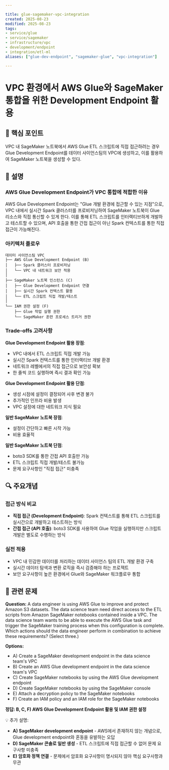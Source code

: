 ```yaml
---

title: glue-sagemaker-vpc-integration
created: 2025-08-23 
modified: 2025-08-23 
tags:
- service/glue
- service/sagemaker
- infrastructure/vpc
- development/endpoint
- integration/etl-ml
aliases: ["glue-dev-endpoint", "sagemaker-glue", "vpc-integration"]

---
```


# VPC 환경에서 AWS Glue와 SageMaker 통합을 위한 Development Endpoint 활용

## 🎯 핵심 포인트

VPC 내 SageMaker 노트북에서 AWS Glue ETL 스크립트에 직접 접근하려는 경우 Glue Development Endpoint를 데이터 사이언스팀의 VPC에 생성하고, 이를 활용하여 SageMaker 노트북을 생성할 수 있다.

## 📝 설명

### AWS Glue Development Endpoint가 VPC 통합에 적합한 이유

AWS Glue Development Endpoint는 "Glue 개발 환경에 접근할 수 있는 지점"으로, VPC 내에서 실시간 Spark 클러스터를 프로비저닝하여 SageMaker 노트북이 Glue 리소스와 직접 통신할 수 있게 한다. 이를 통해 ETL 스크립트를 인터랙티브하게 개발하고 테스트할 수 있으며, API 호출을 통한 간접 접근이 아닌 Spark 컨텍스트를 통한 직접 접근이 가능해진다.

### 아키텍처 플로우

```
데이터 사이언스팀 VPC
├── AWS Glue Development Endpoint (B)
│   ├── Spark 클러스터 프로비저닝
│   └── VPC 내 네트워크 보안 적용
│
├── SageMaker 노트북 인스턴스 (C)
│   ├── Glue Development Endpoint 연결
│   ├── 실시간 Spark 컨텍스트 활용
│   └── ETL 스크립트 직접 개발/테스트
│
└── IAM 권한 설정 (F)
    ├── Glue 작업 실행 권한
    └── SageMaker 훈련 프로세스 트리거 권한
```

### Trade-offs 고려사항

**Glue Development Endpoint 활용 장점**:
- VPC 내에서 ETL 스크립트 직접 개발 가능
- 실시간 Spark 컨텍스트를 통한 인터랙티브 개발 환경
- 네트워크 레벨에서의 직접 접근으로 보안성 확보
- 한 줄씩 코드 실행하며 즉시 결과 확인 가능

**Glue Development Endpoint 활용 단점**:
- 생성 시점에 설정이 결정되어 사후 변경 불가
- 추가적인 인프라 비용 발생
- VPC 설정에 대한 네트워크 지식 필요

**일반 SageMaker 노트북 장점**:
- 설정이 간단하고 빠른 시작 가능
- 비용 효율적

**일반 SageMaker 노트북 단점**:
- boto3 SDK를 통한 간접 API 호출만 가능
- ETL 스크립트 직접 개발/테스트 불가능
- 문제 요구사항인 "직접 접근" 미충족

## 🔍 주요개념

### 접근 방식 비교

- **직접 접근 (Development Endpoint)**: Spark 컨텍스트를 통해 ETL 스크립트를 실시간으로 개발하고 테스트하는 방식
- **간접 접근 (API 호출)**: boto3 SDK를 사용하여 Glue 작업을 실행하지만 스크립트 개발은 별도로 수행하는 방식

### 실전 적용

- VPC 내 민감한 데이터를 처리하는 데이터 사이언스 팀의 ETL 개발 환경 구축
- 실시간 데이터 탐색과 변환 로직을 즉시 검증해야 하는 프로젝트
- 보안 요구사항이 높은 환경에서 Glue와 SageMaker 워크플로우 통합

## 📝 관련 문제

**Question:** A data engineer is using AWS Glue to improve and protect Amazon S3 datasets. The data science team need direct access to the ETL scripts from Amazon SageMaker notebooks contained inside a VPC. The data science team wants to be able to execute the AWS Glue task and trigger the SageMaker training process when this configuration is complete. Which actions should the data engineer perform in combination to achieve these requirements? (Select three.)

**Options:**

- A) Create a SageMaker development endpoint in the data science team's VPC
- B) Create an AWS Glue development endpoint in the data science team's VPC
- C) Create SageMaker notebooks by using the AWS Glue development endpoint
- D) Create SageMaker notebooks by using the SageMaker console
- E) Attach a decryption policy to the SageMaker notebooks
- F) Create an IAM policy and an IAM role for the SageMaker notebooks

**정답: B, C, F) AWS Glue Development Endpoint 활용 및 IAM 권한 설정**

💡 추가 설명:

- **A) SageMaker development endpoint** - AWS에서 존재하지 않는 개념으로, Glue development endpoint와 혼동을 유발하는 오답
- **D) SageMaker 콘솔로 일반 생성** - ETL 스크립트에 직접 접근할 수 없어 문제 요구사항 미충족
- **E) 암호화 정책 연결** - 문제에서 암호화 요구사항이 명시되지 않아 핵심 요구사항과 무관
